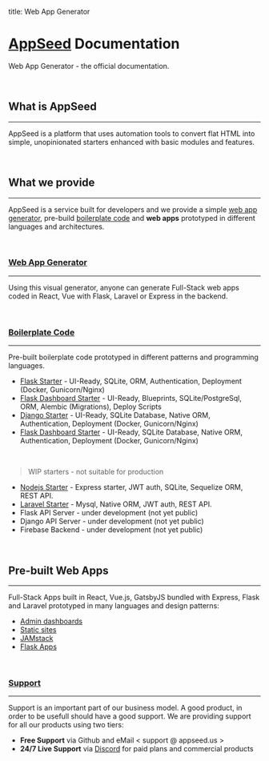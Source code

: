 
title: Web App Generator

# [AppSeed](https://appseed.us/) Documentation

Web App Generator - the official documentation.

<br />

## What is AppSeed
---

AppSeed is a platform that uses automation tools to convert flat HTML into simple, unopinionated starters enhanced with basic modules and features.  

<br />

## What we provide
---

AppSeed is a service built for developers and we provide a simple [web app generator](/app-generator/), pre-build [boilerplate code](/boilerplate-code/) and **web apps** prototyped in different languages and architectures.


<br />

### [Web App Generator](/app-generator/)

---

Using this visual generator, anyone can generate Full-Stack web apps coded in React, Vue with Flask, Laravel or Express in the backend.

<br />

### [Boilerplate Code](/boilerplate-code/)

---

Pre-built boilerplate code prototyped in different patterns and programming languages.

- [Flask Starter](/boilerplate-code/flask) - UI-Ready, SQLite, ORM, Authentication, Deployment (Docker, Gunicorn/Nginx)
- [Flask Dashboard Starter](/boilerplate-code/flask-dashboard) - UI-Ready, Blueprints, SQLite/PostgreSql, ORM, Alembic (Migrations), Deploy Scripts
- [Django Starter](/boilerplate-code/flask) - UI-Ready, SQLite Database, Native ORM, Authentication, Deployment (Docker, Gunicorn/Nginx)
- [Flask Dashboard Starter](/boilerplate-code/flask-dashboard) - UI-Ready, SQLite Database, Native ORM, Authentication, Deployment (Docker, Gunicorn/Nginx)


<br />

> WIP starters - not suitable for production

- [Nodejs Starter](https://appseed.us/boilerplate-code/nodejs-starter) - Express starter, JWT auth, SQLite, Sequelize ORM, REST API.
- [Laravel Starter](https://github.com/app-generator/laravel-boilerplate) - Mysql, Native ORM, JWT auth, REST API.
- Flask API Server - under development (not yet public)
- Django API Server - under development (not yet public)
- Firebase Backend - under development (not yet public)

<br />

## Pre-built Web Apps

---

Full-Stack Apps built in React, Vue.js, GatsbyJS bundled with Express, Flask and Laravel prototyped in many languages and design patterns: 

- [Admin dashboards](/admin-dashboards/)
- [Static sites](/static-site/)
- [JAMstack](/apps/jamstack/)
- [Flask Apps](/apps/flask-apps/)

<br />

### [Support](https://appseed.us/support)

---

Support is an important part of our business model. A good product, in order to be usefull should have a good support. We are providing support for all our products using two tiers:

- **Free Support** via Github and eMail < support @ appseed.us >
- **24/7 Live Support** via [Discord](https://discord.gg/fZC6hup) for paid plans and commercial products
